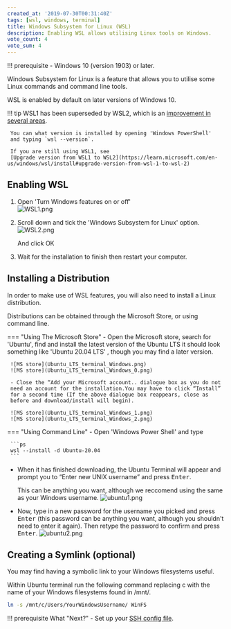 ```yaml
---
created_at: '2019-07-30T00:31:40Z'
tags: [wsl, windows, terminal]
title: Windows Subsystem for Linux (WSL)
description: Enabling WSL allows utilising Linux tools on Windows.
vote_count: 4
vote_sum: 4
---
```


!!! prerequisite
     -   Windows 10 (version 1903) or later.

Windows Subsystem for Linux is a feature that allows you to utilise some
Linux commands and command line tools.

WSL is enabled by default on later versions of Windows 10.

!!! tip
     WSL1 has been superseded by WSL2, which is an
     [improvement in several areas](https://learn.microsoft.com/en-us/windows/wsl/compare-versions).
  
     You can what version is installed by opening 'Windows PowerShell'
     and typing `wsl --version`.
  
     If you are still using WSL1, see
     [Upgrade version from WSL1 to WSL2](https://learn.microsoft.com/en-us/windows/wsl/install#upgrade-version-from-wsl-1-to-wsl-2)

## Enabling WSL

1. Open 'Turn Windows features on or off'  
    ![WSL1.png](Windows_Subsystem_for_Linux_WSL.png)
2. Scroll down and tick the 'Windows Subsystem for Linux' option.  
    ![WSL2.png](Windows_Subsystem_for_Linux_WSL_0.png)
  
    And click OK

3. Wait for the installation to finish then restart your computer.

## Installing a Distribution

In order to make use of WSL features, you will also need to install a Linux distribution.

Distributions can be obtained through the Microsoft Store, or using command line.

=== "Using The Microsoft Store"
     - Open the Microsoft store, search for 'Ubuntu', find and install the
     latest version of the Ubuntu LTS it should look something like
     'Ubuntu 20.04 LTS' , though you may find a later version.

     ![MS store](Ubuntu_LTS_terminal_Windows.png)
     ![MS store](Ubuntu_LTS_terminal_Windows_0.png)  
          
     - Close the “Add your Microsoft account.. dialogue box as you do not
     need an account for the installation.You may have to click “Install”
     for a second time (If the above dialogue box reappears, close as
     before and download/install will begin).
     
     ![MS store](Ubuntu_LTS_terminal_Windows_1.png)
     ![MS store](Ubuntu_LTS_terminal_Windows_2.png)
=== "Using Command Line"
     - Open 'Windows Power Shell' and type

     ```ps
     wsl --install -d Ubuntu-20.04
     ```
  
- When it has finished downloading, the Ubuntu Terminal will appear and prompt you to “Enter new UNIX username”
    and press <kbd>Enter</kbd>.
  
    This can be anything you want, although we reccomend using the same as your Windows username.
    ![ubuntu1.png](Ubuntu_LTS_terminal_Windows_3.png)
  
- Now, type in a new password for the username you picked and press
    <kbd>Enter</kbd> (this password can be anything you want, although you shouldn't need to enter it again).
    Then retype the password to confirm and press <kbd>Enter</kbd>.
    ![ubuntu2.png](Ubuntu_LTS_terminal_Windows_4.png)

## Creating a Symlink (optional)

You may find having a symbolic link to your Windows filesystems useful.

Within Ubuntu terminal run the following command replacing c with the name of
your Windows filesystems found in /mnt/.

```sh
ln -s /mnt/c/Users/YourWindowsUsername/ WinFS
```

!!! prerequisite What "Next?"
     -   Set up your [SSH config file](./Standard_Terminal_Setup.md).
